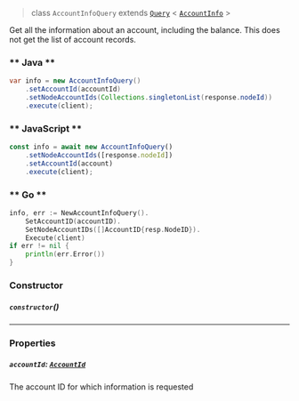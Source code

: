 > class `AccountInfoQuery`
> extends [`Query`](../core/Query.md) <
> [`AccountInfo`](AccountInfo.md) >

Get all the information about an account, including the balance. This does not get the list of
account records.

<!-- tabs:start -->

### ** Java **

```java
var info = new AccountInfoQuery()
    .setAccountId(accountId)
    .setNodeAccountIds(Collections.singletonList(response.nodeId))
    .execute(client);
```

### ** JavaScript **

```javascript
const info = await new AccountInfoQuery()
    .setNodeAccountIds([response.nodeId])
    .setAccountId(account)
    .execute(client);
```

### ** Go **

```go
info, err := NewAccountInfoQuery().
    SetAccountID(accountID).
    SetNodeAccountIDs([]AccountID{resp.NodeID}).
	Execute(client)
if err != nil {
    println(err.Error())
}
```

<!-- tabs:end -->

### Constructor

##### `constructor`()

---

### Properties

##### `accountId`: [`AccountId`](AccountId.md)

The account ID for which information is requested
